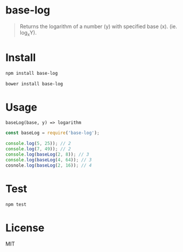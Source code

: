 # base-log

> Returns the logarithm of a number (y) with specified base (x). (ie. log<sub>x</sub>Y).

# Install

```bash
npm install base-log
```

```bash
bower install base-log
```

# Usage

`baseLog(base, y) => logarithm`

```javascript
const baseLog = require('base-log');

console.log(5, 25)); // 2
console.log(7, 49)); // 2
console.log(baseLog(2, 8)); // 3
console.log(baseLog(4, 64)); // 3
cosnole.log(baseLog(2, 16)); // 4
```

# Test

```bash
npm test
```

# License

MIT
